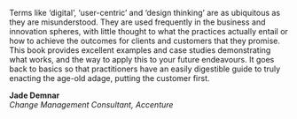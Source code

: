 Terms like ‘digital’, ‘user-centric’ and ‘design thinking’ are as ubiquitous as they are misunderstood. They are used frequently in the business and innovation spheres, with little thought to what the practices actually entail or how to achieve the outcomes for clients and customers that they promise. This book provides excellent examples and case studies demonstrating what works, and the way to apply this to your future endeavours. It goes back to basics so that practitioners have an easily digestible guide to truly enacting the age-old adage, putting the customer first.

**Jade Demnar**<br>
_Change Management Consultant, Accenture_
